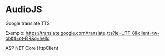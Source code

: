# AudioJS
Google translate TTS

Exemplo: https://translate.google.com/translate_tts?ie=UTF-8&client=tw-ob&tl=pt-BR&q=hello

ASP NET Core HttpClient
